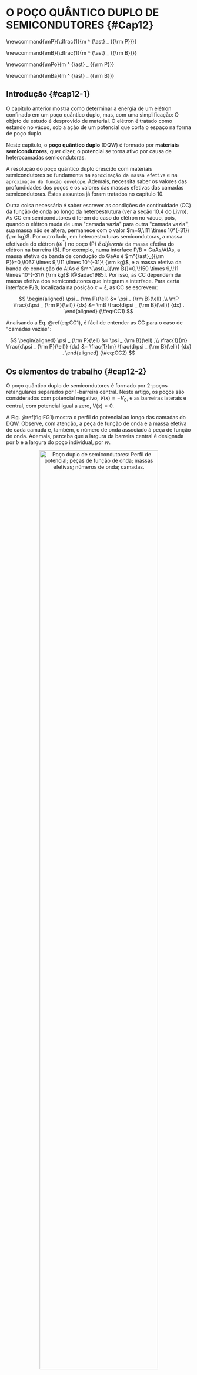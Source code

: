# O POÇO QUÂNTICO DUPLO DE SEMICONDUTORES  {#Cap12}


\newcommand{\mP}{\dfrac{1}{m ^ {\ast} _ {{\rm P}}}}

\newcommand{\mB}{\dfrac{1}{m ^ {\ast} _ {{\rm B}}}}

\newcommand{\mPo}{m ^ {\ast} _ {{\rm P}}}

\newcommand{\mBa}{m ^ {\ast} _ {{\rm B}}}




## Introdução {#cap12-1}

O capítulo anterior
mostra como determinar a energia de um elétron confinado em um poço quântico duplo,
mas, com uma simplificação: O objeto de estudo é desprovido de material.
O elétron é tratado como estando no vácuo, 
sob a ação de um potencial que corta o espaço na forma de poço duplo.

Neste capítulo, 
o __poço quântico duplo__  (DQW) é formado por __materiais semicondutores__,
quer dizer,
o potencial se torna ativo por causa de heterocamadas semicondutoras.

A resolução do poço quântico duplo crescido com materiais semicondutores 
se fundamenta na `aproximação da massa efetiva` e na `aproximação da função envelope`. 
Ademais, necessita saber os valores das profundidades dos poços 
e os valores das massas efetivas das camadas semicondutoras.
Estes assuntos já foram tratados no capítulo 10.

Outra coisa necessária é saber escrever 
as condições de continuidade (CC) 
da função de onda ao longo da heteroestrutura (ver a seção 10.4 do Livro).
As CC em semicondutores diferem do caso do elétron no vácuo, pois,
quando o elétron muda de uma "camada vazia" para outra "camada vazia",
sua massa não se altera, permanece com o valor $m=9,\!11 \times 10^{-31}\ {\rm kg}$.
Por outro lado,
em heteroestruturas semicondutoras, 
a massa efetivada do elétron  ($m^{\ast}$) no poço (P)  _é diferente_ 
da massa efetiva do elétron na barreira (B).
Por exemplo, numa interface P/B = GaAs/AlAs,
a massa efetiva da banda de condução do
GaAs é $m^{\ast}_{{\rm P}}=0,\!067 \times 9,\!11 \times 10^{-31}\ {\rm kg}$,
e a massa efetiva da banda de condução do
AlAs é $m^{\ast}_{{\rm B}}=0,\!150 \times 9,\!11 \times 10^{-31}\ {\rm kg}$ [@Sadao1985].
Por isso, 
as CC dependem da massa efetiva dos semicondutores que integram a interface.
Para certa interface P/B, localizada na posição $x=\ell$, 
as CC se escrevem:

$$
\begin{aligned}
\psi _ {\rm P}(\ell)                   &=  \psi _ {\rm B}(\ell)                  ,\\
\mP \frac{d\psi _ {\rm P}(\ell)} {dx}  &=  \mB \frac{d\psi _ {\rm B}(\ell)} {dx} .
\end{aligned}
(\#eq:CC1)
$$ 

Analisando a Eq. \@ref(eq:CC1), 
é fácil de entender as CC para o caso de "camadas vazias": 

$$
\begin{aligned}
\psi _ {\rm P}(\ell)                          &= \psi _ {\rm B}(\ell)                          ,\\
\frac{1}{m} \frac{d\psi _ {\rm P}(\ell)} {dx} &= \frac{1}{m} \frac{d\psi _ {\rm B}(\ell)} {dx} .
\end{aligned}
(\#eq:CC2)
$$ 





## Os elementos de trabalho {#cap12-2}

O poço quântico duplo de semicondutores
é formado por 2-poços retangulares separados por 1-barreira central.
Neste artigo,
os poços são considerados com potencial negativo, $V(x)=-V_0$,
e as barreiras laterais e central, com potencial igual a zero, $V(x)=0$.

A Fig. \@ref(fig:FG1) mostra o perfil do potencial 
ao longo das camadas do DQW.
Observe, com atenção, 
a peça de função de onda e a massa efetiva de cada camada
e, também, o número de onda associado à peça de função de onda.
Ademais, perceba que a largura da barreira central é designada por $b$
e a largura do poço individual, por $w$.
 

<div class="figure" style="text-align: center">
<img src="FONTE/S15/semicondutores_perfil_potencial.png" alt="Poço duplo de semicondutores: Perfil de potencial; peças de função de onda; massas efetivas; números de onda; camadas." width="80%" />
<p class="caption">(\#fig:FG1)Poço duplo de semicondutores: Perfil de potencial; peças de função de onda; massas efetivas; números de onda; camadas.</p>
</div>


Na região dos poços, o número de onda é real:

$$
k = \frac{1}{\hbar} \sqrt{2m ^{\ast} _ {{\rm P}} (E+V_0)} .
(\#eq:CC3)
$$

Na região das barreiras (central, barreira-1 e barreira-2), 
a combinação de potencial nulo com energia de partícula negativa produz número de onda imaginário: 

$$
k^{\rm img} = \frac{1}{\hbar} \sqrt{2m ^{\ast} _ {{\rm B}} (E-0)} ,
(\#eq:CC4)
$$

sendo conveniente escrevê-lo na forma

$$
k^{\rm img} = i q,
(\#eq:CC5)
$$

onde

$$
q = \frac{1}{\hbar} \sqrt{2m ^{\ast} _ {{\rm B}} (0-E)} .
(\#eq:CC6)
$$



Mais exclarecimentos sobre a notação:
Uma função de onda de caráter _ímpar_ será marcada com uma _barra_;
as posições negativas $(x<0)$ e positivas $(x>0)$
serão representadas por $x_{-}$ e $x_{+}$, nesta ordem;
as funções elementares serão escritas no padrão Latex: 
`sin` para seno,
`cos` para cosseno,
`tan` para tangente,
`cot` para cotangente,
`cosh` para cosseno hiperbólico,
`sinh` para seno hiperbólico
e `exp` para exponencial.



O DQW \@ref(fig:FG1) é simétrico em relação à origem das posições $(x=0)$. 
Logo, sua função de onda é par  $(\Psi)$  ou ímpar  $(\bar{\Psi})$,
sendo:

$$
\begin{aligned}
\Psi (x _ {-})       &= + \Psi (x _ {+})       ,\\
\bar{\Psi} (x _ {-}) &= - \bar{\Psi} (x _ {+}) .
\end{aligned}
(\#eq:CC7)
$$


A função de onda par é formada pelas seguintes peças:

$$
\begin{aligned}
B _ 1 (x _ {-}) &= B _ 2 (x _ {+})                        ,\\
P _ 1 (x _ {-}) &= P _ 2 (x _ {+})                        ,\\
B _ c (x _ {-}) &= B _ c (x _ {+})                        ,\\
B _ c (x _ {+}) &= B \cosh [qx _ {+}]                     ,\\
P _ 2 (x _ {+}) &= P \cos [kx _ {+}] + Q \sin [kx _ {+}]  ,\\
B _ 2 (x _ {+}) &= D \exp [-qx _ {+}]                     .
\end{aligned}
(\#eq:CC8)
$$



E as peças da função de onda ímpar são:

$$
\begin{aligned}
\bar{B _ 1} (x _ {-}) &= - \bar{B _ 2} (x _ {+})                             ,\\
\bar{P _ 1} (x _ {-}) &= - \bar{P _ 2} (x _ {+})                             ,\\
\bar{B _ c} (x _ {-}) &= - \bar{B _ c} (x _ {+})                             ,\\
\bar{B _ c} (x _ {+}) &=   \bar{B} \sinh [qx _ {+}]                          ,\\
\bar{P _ 2} (x _ {+}) &=   \bar{P} \cos [kx _ {+}] + \bar{Q} \sin [kx _ {+}] ,\\
\bar{B _ 2} (x _ {+}) &=   \bar{D} \exp [-qx _ {+}]                          .
\end{aligned}
(\#eq:CC9)
$$






## A equação da energia {#cap12-3}

Esta seção apresenta o procedimento que leva à equação capaz de fornecer 
os valores da energia de confinamento do elétron,
uma equação cujas raizes podem ser determinadas com auxílio gráfico,
denominada equação transcendental. 

> Todo trabalho se resume em aplicar as CC \@ref(eq:CC1) na interface $P_2$/$B_2$:


Primeiro, escreve-se $P_2(x)=B_2(x)$ para $x=b/2+w$:

$$
\small
P \cos [k(b/2+w)] + Q \sin [k(b/2+w)] = D \exp [-q (b/2+w)] .
(\#eq:CC10)
$$


Segundo, escreve-se as seguintes derivadas:

$$
\begin{aligned}
P' _ 2 (x)  &=  -k P \sin [kx] + k Q \cos [kx] ,\\
B' _ 2 (x)  &=  -q D \exp [-qx] .
\end{aligned}
(\#eq:CC11)
$$



Terceiro, escreve-se $\mBa P'_2(x) = \mPo B'_2(x)$ para $x=b/2+w$:

$$
\begin{aligned}
-P \sin [k(b/2+w)] &+ Q \cos [k(b/2+w)] =\\ 
                   &= -\frac{q\mPo}{k\mBa}  D \exp [-q (b/2+w)] .
\end{aligned}
(\#eq:CC12)
$$


Quarto, divide-se a Eq. \@ref(eq:CC12) pela Eq. \@ref(eq:CC10):

$$
\frac { -P \sin [k(b/2+w)] + Q \cos [k(b/2+w)] } 
      {  P \cos [k(b/2+w)] + Q \sin [k(b/2+w)] } = -\frac{q\mPo}{k\mBa} .
(\#eq:CC13)
$$
 

Quinto, manipula-se a Eq. \@ref(eq:CC13) até chegar no agrupamento dos senos e os cossenos:

$$
\small
\begin{aligned}
-Q \sin [k(b/2+w)]
\left[ 1 -\frac{k\mBa}{q\mPo} \frac{P}{Q} \right] &=
P \cos [k(b/2+w)] \times \\
&\times
\left[ 1 + \frac{k\mBa}{q\mPo} \frac{Q}{P} \right] .
\end{aligned}
(\#eq:CC14)
$$

Sexto, utiliza-se a definição de tangente:

$$
\tan [k(b/2+w)] = -(P/Q)
\frac{  \left[  1  +  \dfrac{k\mBa}{q\mPo}  \dfrac{Q}{P}   \right] }
     {  \left[  1  -  \dfrac{k\mBa}{q\mPo}  \dfrac{P}{Q}   \right] } .
(\#eq:CC15)
$$


> Disparando o gráfico da equação \@ref(eq:CC15),
a energia de confinamento é determinada fixando atenção 
no cruzamento que a curva tangente faz com a curva da expressão à direita.

Das variáveis da Eq. \@ref(eq:CC15), ainda resta saber a forma de $P/Q$. 
Haverá uma expressão para a função de onda par e outra para a função de onda ímpar.




### A expressão de $P/Q$ {#cap12-4}

Esta seção determina a expressão de $P/Q$ ---
a vinculação é com a função de onda par.


> Exame das CC \@ref(eq:CC1) na interface $P_2$/$B_c$:


Primeiro, escreve-se $P_2(x)=B_c(x)$ para $x=b/2$:

$$
P \cos [k(b/2)] + Q \sin [k(b/2)] = B \cosh [q (b/2)] .
(\#eq:CC16)
$$

Segundo, escreve-se as seguintes derivadas:

$$
\begin{aligned}
P' _ 2 (x)  &=  -k P \sin [kx] + k Q \cos [kx] ,\\
B' _ c (x)  &=   q B \sinh [qx] .
\end{aligned}
(\#eq:CC17)
$$

Terceiro, escreve-se $\mBa P'_2(x) = \mPo B'_c(x)$ para $x=b/2$:

$$
P \sin [k(b/2)] - Q \cos [k(b/2)] = -\frac{q\mPo}{k\mBa}  B \sinh [q (b/2)] .
(\#eq:CC18)
$$

Quarto, multiplica-se a Eq. \@ref(eq:CC16) por $\cos [k (b/2)]$: 

$$
\begin{aligned}
P \cos^2 [k (b/2)] &+ Q \sin [k (b/2)] \cos [k (b/2)] = \\ 
                   &= B \cosh [q (b/2)] \cos [k (b/2)] .
\end{aligned}
(\#eq:CC19)
$$

Quinto, multiplica-se a Eq. \@ref(eq:CC18) por $\sin [k (b/2)]$: 

$$
\begin{aligned}
P \sin^2 [k (b/2)] &- Q \cos [k (b/2)] \sin [k (b/2)] = \\
                   &= -\frac{q\mPo}{k\mBa}  B \sinh [q (b/2)] \sin [k (b/2)] .
\end{aligned}
(\#eq:CC20)
$$

Sexto, lembrando que $\cos^2 + \sin^2 = 1$, 
soma-se das Eqs. \@ref(eq:CC19) e \@ref(eq:CC20):

$$
\small
P = B \cosh [q (b/2)] \cos [k (b/2)]  -\frac{q\mPo}{k\mBa}  B \sinh [q (b/2)] \sin [k (b/2)] .
(\#eq:CC21)
$$


Sétimo (adaptação dos passos 4, 5 e 6),
multiplica-se a Eq. \@ref(eq:CC19) por $\sin [k (b/2)]$,
multiplica-se a Eq. \@ref(eq:CC20) por $\cos [k (b/2)]$,
soma-se os resultados:

$$
\small
Q = B \cosh [q (b/2)] \sin [k (b/2)]  +\frac{q\mPo}{k\mBa}  B \sinh [q (b/2)] \cos [k (b/2)] .
(\#eq:CC22)
$$

Oitavo,
divide-se a Eq. \@ref(eq:CC21) pela Eq. \@ref(eq:CC22):

$$
\small
P/Q = 
\frac
{ \dfrac{k\mBa}{q\mPo}  \cosh [q (b/2)] \cos [k (b/2)] - \sinh [q (b/2)] \sin [k (b/2)] }
{ \dfrac{k\mBa}{q\mPo}  \cosh [q (b/2)] \sin [k (b/2)] + \sinh [q (b/2)] \cos [k (b/2)] } .
(\#eq:CC23)
$$





### A expressão de $\bar{P}/\bar{Q}$ {#cap12-5}

Esta seção trada da expressão de $\bar{P}/\bar{Q}$ ---
a vinculação é com a função de onda ímpar.

Segue-se os passos da seção [\@ref(cap11-4)], mas, com esta adequação:
A função de onda dentro da barreira-central, agora, é ímpar, por isso,
é escrita como `seno hiperbólico` -- compare as 
Eqs. \@ref(eq:CC8) com as Eqs \@ref(eq:CC9).
Então, é fácil mostrar que:

$$
\small
\bar{P}/\bar{Q} = 
\frac
{ \dfrac{k\mBa}{q\mPo}  \sinh [q (b/2)] \cos [k (b/2)] - \cosh [q (b/2)] \sin [k (b/2)] }
{ \dfrac{k\mBa}{q\mPo}  \sinh [q (b/2)] \sin [k (b/2)] + \cosh [q (b/2)] \cos [k (b/2)] } .
(\#eq:CC24)
$$




## A energia de confinamento {#cap12-6}

A determinação da energia --- de elétron confinado em poço quântico duplo ---
lança mão da equação transcendental desenvolvida na seção [\@ref(cap11-3)] 
e das equações de apoio elaboradas nas seções [\@ref(cap11-4)] e [\@ref(cap11-5)].
Vamos, então, agrupá-las nesta seção.

`Equações de função de onda par`:

$$
\tan [k(b/2+w)] = -(P/Q)
\frac{  \left[  1  +  \dfrac{k\mBa}{q\mPo}  \dfrac{Q}{P}   \right] }
     {  \left[  1  -  \dfrac{k\mBa}{q\mPo}  \dfrac{P}{Q}   \right] } ,
(\#eq:CC25)
$$

$$
\small
P/Q = 
\frac
{ \dfrac{k\mBa}{q\mPo}  \cosh [q (b/2)] \cos [k (b/2)] - \sinh [q (b/2)] \sin [k (b/2)] }
{ \dfrac{k\mBa}{q\mPo}  \cosh [q (b/2)] \sin [k (b/2)] + \sinh [q (b/2)] \cos [k (b/2)] } .
(\#eq:CC26)
$$



`Equações de função de onda ímpar`:

$$
\tan [k(b/2+w)] = -(\bar{P}/\bar{Q})
\frac{  \left[  1  +  \dfrac{k\mBa}{q\mPo}  \dfrac{\bar{Q}}{\bar{P}}   \right] }
     {  \left[  1  -  \dfrac{k\mBa}{q\mPo}  \dfrac{\bar{P}}{\bar{Q}}   \right] } ,
(\#eq:CC27)
$$


$$
\small
\bar{P}/\bar{Q} = 
\frac
{ \dfrac{k\mBa}{q\mPo}  \sinh [q (b/2)] \cos [k (b/2)] - \cosh [q (b/2)] \sin [k (b/2)] }
{ \dfrac{k\mBa}{q\mPo}  \sinh [q (b/2)] \sin [k (b/2)] + \cosh [q (b/2)] \cos [k (b/2)] } .
(\#eq:CC28)
$$



O método requer varredura na energia do elétron,
que é negativa, e está declarada nos números de onda:

$$
k = \frac{1}{\hbar} \sqrt{2\mPo (E+V_0)} ,
(\#eq:CC29)
$$


$$
q = \frac{1}{\hbar} \sqrt{2\mBa (-E)} .
(\#eq:CC30)
$$


Como se vê na  Fig. \@ref(fig:FG1), 
para fitar toda série de energia de confinamento,
a varredura deve conter os valores de $(-V_0)<E<0$.
Ao invés da inspeção ser realizada com números negativos, 
é preferível utilizar valores positivos.
Para isso, pode-se parametrizar a energia: 

$$
E = (\eta-1) V_0 ,
(\#eq:CC31)
$$

e fazer o parâmetro de energia percorrer os valores de $0<\eta<1$.



### Um exemplo com números {#cap12-6a}

Vamos colocar números nas fórmulas!

Este exemplo considera um poço quântico duplo crescido com materiais semicondutores.
Os poços são de GaAs e as barreiras são de AlAs, por isso,
as massas efetivas nos poços e nas barreiras são $\mPo = 0,\!067 m_0$ e $\mBa = 0,\!150 m_0$,
nesta ordem, sendo $m_0 = 9,\!11 \times 10^{-31}$ kg [@Sadao1985].
A geometria é 100-20-100 Å, quer dizer, a largura do poço é $w=$ 100 Å 
e a largura da barreira-central é $b=$ 20 Å.
E a profundidade do poço 
é $V_0=1,\!22\ {\rm eV}$ (consulte o [Livro](http://ufrr.br/mq1cassio/10-2-PofunPoco.html) 
para saber determinar esse valor).

As curvas das Eqs. \@ref(eq:CC25) e \@ref(eq:CC27) são apresentadas na Fig. \@ref(fig:FG2).


<div class="figure" style="text-align: center">
<img src="FONTE/S15/semicondutores_curva_tangente.png" alt="Cruzamantos de equações transcendentais." width="80%" />
<p class="caption">(\#fig:FG2)Cruzamantos de equações transcendentais.</p>
</div>


Os cruzamantos das equações transcendentais revelam os seguintes 
parâmetros de energia (adimensionais):

$$
\begin{aligned}
\eta _ 1 &= 0,\!03260  ,\\
\eta _ 2 &= 0,\!03298  .
\end{aligned}
(\#eq:CC32)
$$


Os parâmetros \@ref(eq:CC32) correspondem às seguintes energias de confinamento (eV):

$$
\begin{aligned}
E _ 1 &= -1,\!1802  ;\\
E _ 2 &= -1,\!1798  .
\end{aligned}
(\#eq:CC33)
$$


O nível de energia é definido como:

$$
\epsilon = E + V_0 .
(\#eq:CC34)
$$

Então,
as energias \@ref(eq:CC33) correspondem aos seguintes níveis de energia (meV):

$$
\begin{aligned}
\epsilon _ 1 &= 39,\!77  ;\\
\epsilon _ 2 &= 40,\!24  .
\end{aligned}
(\#eq:CC35)
$$

Os resultados indicam que o nível de energia do estado fundamental $(\epsilon_1)$ se origina
da solução par e que o nível de energia do primeiro estado excitado $(\epsilon_2)$ vem da solução ímpar.
A diferença de energia entre os níveis de energia \@ref(eq:CC35) é (meV):

$$
\epsilon _ 2 - \epsilon _ 1  =  0,\!47 .
(\#eq:Du39)
$$





## Do duplo para o simples {#cap12-7}

Há uma maneira de trasformar a equação transcendental de poço duplo
em equação transcendental de poço simples.
No limite da barreira desaparecer $(b \to 0)$,
o poço duplo se comporta como um poço simples de largura $2w$ --- caso $w=L/2$, 
vai se comportar como um simples de largura $L$.

O procedimento é bem elementar, 
consiste em substituir $w=L/2$ e $b=0$ nas Eqs. \@ref(eq:CC25) e \@ref(eq:CC27).

> Transformação da Eq. \@ref(eq:CC25):

$$
\tan [k(L/2)] = -
\frac{  \left[    1    +  \dfrac{k\mBa}{q\mPo}  \dfrac{Q}{P}   \right] }
     {  \left[  (Q/P)  -  \dfrac{k\mBa}{q\mPo}                 \right] } .
(\#eq:CC25b)
$$

Agora, a substituição de $b=0$ na equação de apoio \@ref(eq:CC26) resulta em $(Q/P)=0$,
que por sua vez, levado à Eq. \@ref(eq:CC25b), culmina em:

$$
\tan [k(L/2)] = \dfrac{q\mPo}{k\mBa} .
(\#eq:CC25c)
$$


> Transformação da Eq. \@ref(eq:CC27):

$$
\tan [k(L/2)] = -
\frac{  \left[  (\bar{P}/\bar{Q})  +  \dfrac{k\mBa}{q\mPo}                             \right] }
     {  \left[  1                  -  \dfrac{k\mBa}{q\mPo}  \dfrac{\bar{P}}{\bar{Q}}   \right] } .
(\#eq:CC27b)
$$


Agora, a substituição de $b=0$ na equação de apoio \@ref(eq:CC28) resulta em $(\bar{P}/\bar{Q})=0$,
que por sua vez, levado à Eq. \@ref(eq:CC27b), culmina em:

$$
\cot [k(L/2)] = -\dfrac{q\mPo}{k\mBa} .
(\#eq:CC27c)
$$




